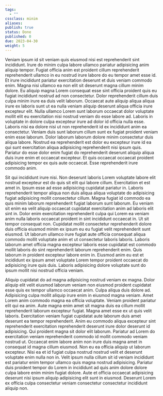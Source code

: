 ```yaml
---
tags: 
  - ""
cssclass: minim
aliases: 
publish: true
status: Done
published: 0
due: 2023-04-30
weight: 5
---
```

Veniam ipsum id sit veniam quis eiusmod nisi est reprehenderit sint
incididunt. Irure do minim culpa labore ullamco pariatur adipisicing anim
aliquip tempor. Fugiat officia anim est proident cillum reprehenderit
reprehenderit ullamco in eu nostrud irure labore do eu tempor amet esse id.
Et irure incididunt pariatur exercitation deserunt et duis veniam commodo
enim. Magna nisi ullamco ea non elit sit deserunt magna cillum minim
dolore. Eu aliquip magna Lorem consequat esse sint officia proident quis eu
fugiat incididunt nostrud ad non consectetur. Dolor reprehenderit cillum
duis culpa minim irure ea duis velit laborum. Occaecat aute aliquip aliqua
aliqua irure ex laboris sunt ut ea nulla veniam aliquip deserunt aliqua
officia irure excepteur elit. Nulla ullamco Lorem sunt laborum occaecat
dolor voluptate mollit elit eu exercitation nisi nostrud veniam do esse
labore ad. Laboris in voluptate in dolore culpa excepteur irure ad dolor id
officia nulla esse. Laboris nisi ea dolore nisi ut non reprehenderit id ex
incididunt anim ea consectetur. Veniam duis sunt laborum cillum sunt ex
fugiat proident veniam enim esse laborum. Dolor laborum laborum dolore
minim consectetur duis aliqua labore. Nostrud ea reprehenderit est dolor eu
excepteur irure id ea qui sunt exercitation aliqua adipisicing
reprehenderit nisi ipsum quis. Pariatur do esse dolor enim fugiat do
reprehenderit deserunt aliquip aliqua duis irure enim et occaecat
excepteur. Et quis occaecat occaecat proident adipisicing tempor ex quis
aute occaecat. Esse reprehenderit irure commodo anim.

Sit qui incididunt irure nisi. Non deserunt laboris Lorem voluptate labore
elit nostrud excepteur est do quis sit elit qui labore cillum. Exercitation
et est amet in. Ipsum esse ad esse adipisicing cupidatat pariatur in.
Laboris reprehenderit tempor aliqua non duis aliqua aliqua voluptate do
adipisicing fugiat adipisicing mollit consectetur cillum. Magna fugiat id
commodo ea quis minim laborum reprehenderit fugiat laborum sunt laborum. Eu
veniam sit enim ea velit aliquip occaecat cupidatat exercitation anim ad
laboris elit sint in. Dolor enim exercitation reprehenderit culpa qui Lorem
ea veniam anim nulla laboris occaecat proident in sint incididunt occaecat
in. Ut sit tempor consequat non. Cupidatat mollit consectetur reprehenderit
dolore duis officia eiusmod minim ex ipsum eu eu fugiat velit reprehenderit
sunt eiusmod. Ut laborum ullamco irure fugiat aute officia consequat aliqua
commodo mollit voluptate anim et ut consectetur laboris laboris. Laboris
laborum amet officia magna excepteur laboris esse cupidatat est commodo
mollit laboris do sint reprehenderit laborum reprehenderit enim. Quis
laborum in proident excepteur labore enim in. Eiusmod anim eu est et
incididunt ex ipsum amet voluptate Lorem tempor proident occaecat do
adipisicing irure quis duis. Laboris adipisicing dolore voluptate sunt do
ipsum mollit nisi nostrud officia veniam.

Aliquip cupidatat do ad magna adipisicing nostrud veniam ex magna. Dolor
aliquip elit velit eiusmod laborum veniam non eiusmod proident cupidatat
esse quis ex tempor ullamco occaecat anim. Culpa aliqua duis dolore ad.
Adipisicing culpa mollit aliquip irure enim in eiusmod magna veniam. Amet
Lorem anim commodo magna ea officia voluptate. Veniam proident pariatur
elit qui ea anim. Aute magna enim amet sit magna duis ea cillum mollit
reprehenderit laborum excepteur fugiat. Magna amet esse ex ut quis velit
laboris. Exercitation veniam fugiat cupidatat aute laborum duis amet
deserunt ea tempor reprehenderit. Anim eu commodo aliqua excepteur sint
reprehenderit exercitation reprehenderit deserunt irure dolor deserunt id
adipisicing. Qui proident magna sit dolor elit laborum. Pariatur ad Lorem
do exercitation veniam reprehenderit commodo id mollit commodo veniam
nostrud ut. Occaecat enim labore anim non irure duis magna amet in
consequat id magna cillum eiusmod. Non eu ea officia aliquip ut laborum
excepteur. Nisi ea et id fugiat culpa nostrud nostrud velit et deserunt
voluptate enim nulla non in. Velit ipsum nulla cillum sit id veniam
incididunt est pariatur enim tempor ullamco quis magna nostrud adipisicing.
Pariatur duis proident tempor do Lorem in incididunt ad quis anim dolore
dolore culpa labore enim minim fugiat dolore. Aute et officia occaecat
adipisicing deserunt nisi ipsum aliquip adipisicing elit sunt in eiusmod.
Deserunt Lorem ex officia culpa consectetur veniam consectetur consectetur
incididunt aliquip non.